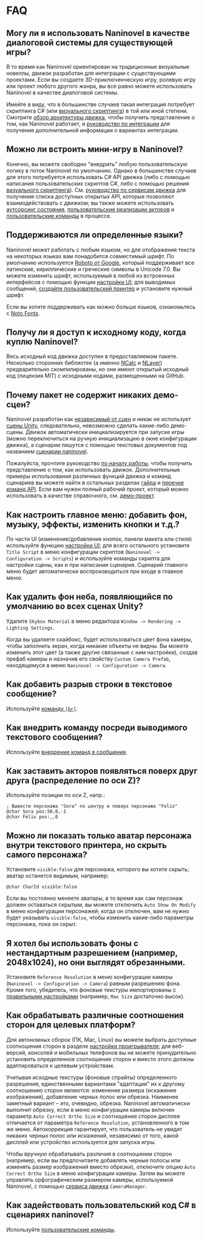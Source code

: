 ﻿# FAQ

## Могу ли я использовать Naninovel в качестве диалоговой системы для существующей игры?

В то время как Naninovel ориентирован на традиционные визуальные новеллы, движок разработан для интеграции с существующими проектами. Если вы создаете 3D-приключенческую игру, ролевую игру или проект любого другого жанра, вы все равно можете использовать Naninovel в качестве диалоговой системы.

Имейте в виду, что в большинстве случаев такая интеграция потребует скриптинга C# (или [визуального скриптинга](/ru/guide/visual-scripting.md)) в той или иной степени. Смотрите [обзор архитектуры движка](/ru/guide/engine-architecture.md), чтобы получить представление о том, как Naninovel работает, и [руководство по интеграции](/ru/guide/integration-options.md) для получения дополнительной информации о вариантах интеграции.

## Можно ли встроить мини-игру в Naninovel?

Конечно, вы можете свободно "внедрить" любую пользовательскую логику в поток Naninovel по умолчанию. Однако в большинстве случаев для этого потребуется использовать C# API движка (либо с помощью написания пользовательских скриптов C#, либо с помощью решения [визуального скриптинга](/ru/guide/visual-scripting.md)). См. [руководство по сервисам движка](/ru/guide/engine-services.md) для получения списка доступных открытых API, которые позволяют взаимодействовать с движком; вы также можете использовать [аутсорсинг состояния](/ru/guide/state-management.md#пользовательское-состояние), [пользовательские реализации акторов](/ru/guide/state-management.md#пользовательское-состояние) и [пользовательские команды](/ru/guide/custom-commands.md) в процессе.

## Поддерживаются ли определенные языки?

Naninovel может работать с любым языком, но для отображения текста на некоторых языках вам понадобится совместимый шрифт. По умолчанию используется [Roboto от Google](https://fonts.google.com/specimen/Roboto), который поддерживает все латинские, кириллические и греческие символы в Unicode 7.0. Вы можете изменить шрифт, используемый в любой из встроенных интерфейсов с помощью функции [настройки UI](/ru/guide/user-interface.md#кастомизация-UI); для выводимых сообщений, [создайте пользовательский принтер](/ru/guide/text-printers.md#добавление-пользовательских-принтеров) и установите нужный шрифт.

Если вы хотите поддерживать как можно больше языков, ознакомьтесь с [Noto Fonts](https://www.google.com/get/noto/).

## Получу ли я доступ к исходному коду, когда куплю Naninovel?

Весь исходный код движка доступен в предоставляемом пакете. Несколько сторонних библиотек (а именно [NCalc](https://github.com/ncalc/ncalc) и [NLayer](https://github.com/naudio/NLayer)) предварительно скомпилированы, но они имеют открытый исходный код (лицензия MIT) с исходными кодами, размещенными на GitHub.

## Почему пакет не содержит никаких демо-сцен?

Naninovel разработан как [независимый от сцен](/ru/guide/engine-architecture.md#независимость-от-сцен) и никак не использует [сцены Unity](https://docs.unity3d.com/Manual/CreatingScenes.html), следовательно, невозможно сделать какие-либо демо-сцены. Движок автоматически инициализируется при запуске игры (можно переключиться на ручную инициализацию в окне конфигурации движка), а сценарии пишутся с помощью текстовых документов под названием [сценарии naninovel](/ru/guide/naninovel-scripts.md).

Пожалуйста, прочтите руководство [по началу работы](/ru/guide/getting-started.md), чтобы получить представление о том, как использовать движок. Дополнительные примеры использования различных функций движка и команд сценариев вы можете найти в остальных разделах [гайда](/ru/guide/index.md) и [перечне команд API](/ru/api/index.md). Если вам нужен полный рабочий проект, который можно использовать в качестве справочного, см. [демо-проект](/ru/guide/getting-started.html#demo-project).

## Как настроить главное меню: добавить фон, музыку, эффекты, изменить кнопки и т.д.?

По части UI (изменение/добавление кнопок, панели макета или стиля) используйте функцию [настройки UI](/ru/guide/user-interface.md#кастомизация-UI); для всего остального установите `Title Script` в меню конфигурации скриптов (`Naninovel -> Configuration -> Scripts`) и используйте команды скрипта для настройки сцены, как и при написании сценария. Сценарий главного меню будет автоматически воспроизводиться при входе в главное меню.

## Как удалить фон неба, появляющийся по умолчанию во всех сценах Unity?

Удалите `Skybox Material` в меню редактора `Window -> Rendering -> Lighting Settings`.

Когда вы удаляете скайбокс, будет использоваться цвет фона камеры, чтобы заполнить экран, когда никакие объекты не видны. Вы можете изменить этот цвет (а также другие связанные с ним настройки), создав префаб камеры и назначив его свойству `Custom Camera Prefab`, находящемуся в меню `Naninovel -> Configuration -> Camera`.

## Как добавить разрыв строки в текстовое сообщение?

Используйте [команду `[br]`](/ru/api/#br).

## Как внедрить команду посреди выводимого текстового сообщения?

Используйте [внедрение команд в сообщения](/ru/guide/naninovel-scripts.md#встраивание-команд).

## Как заставить акторов появляться поверх друг друга (распределение по оси Z)?

Используйте позиции по оси Z, напр.:

```nani
; Вывести персонажа "Sora" по центру и поверх персонажа "Felix"
@char Sora pos:50,0,-1
@char Felix pos:,,0
```

## Можно ли показать только аватар персонажа внутри текстового принтера, но скрыть самого персонажа?

Установите `visible:false` для персонажа, которого вы хотите скрыть; аватар останется видимым, например:

```nani
@char CharId visible:false
```

Если вы постоянно меняете аватары, в то время как сам персонаж должен оставаться скрытым, вы можете отключить `Auto Show On Modify` в меню конфигурации персонажей; когда он отключен, вам не нужно будет указывать `visible:false`, чтобы изменить какие-либо параметры персонажа, пока он скрыт.

## Я хотел бы использовать фоны с нестандартным разрешением (например, 2048x1024), но они выглядят обрезанными.

Установите `Reference Resolution` в меню конфигурации камеры (`Naninovel -> Configuration -> Camera`) равным разрешению фона. Кроме того, убедитесь, что фоновые текстуры импортированы с [правильными настройками](https://docs.unity3d.com/Manual/class-TextureImporter) (например, `Max Size` достаточно высок).

## Как обрабатывать различные соотношения сторон для целевых платформ?

Для автономных сборок (ПК, Mac, Linux) вы можете выбрать доступные соотношения сторон в разделе [настройки проигрывателя](https://docs.unity3d.com/Manual/class-PlayerSettingsStandalone.html#Resolution); для веб-версий, консолей и мобильных телефонов вы не можете принудительно установить определенное соотношение сторон и вместо этого должны адаптироваться к целевым устройствам.

Учитывая исходные текстуры (фоновые спрайты) определенного разрешения, единственными вариантами "адаптации" их к другому соотношению сторон являются: изменение размера (искажение изображения), добавление черных полос или обрезка. Наименее заметный вариант – это, очевидно, обрезка. Naninovel автоматически выполнит обрезку, если в меню конфигурации камеры включен параметр `Auto Correct Ortho Size` и соотношение сторон дисплея отличается от параметра `Reference Resolution`, установленного в том же меню. Автокоррекция гарантирует, что пользователь не увидит никаких черных полос или искажений, независимо от того, какой дисплей или устройство используется для запуска игры.

Чтобы вручную обрабатывать различия в соотношении сторон (например, если вы предпочитаете добавлять черные полосы или изменять размер изображений вместо обрезки), отключите опцию `Auto Correct Ortho Size` в меню конфигурации камеры. Затем вы можете управлять орфографическим размером камеры, используемой Naninovel, с помощью [сервиса движка](/ru/guide/engine-services.md) `CameraManager`.

## Как задействовать пользовательский код C# в сценариях naninovel?

Используйте [пользовательские команды](/ru/guide/custom-commands.md).